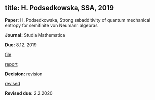 
title: H. Podsedkowska, SSA, 2019 
---

**Paper:** H. Podsedkowska, Strong subadditivity of quantum mechanical entropy for semifinite von Neumann algebras
  

**Journal:** Studia Mathematica

**Due:** 8.12. 2019

[file](podsedkowska2019/file.pdf)

[report](podsedkowska2019/report.pdf)

**Decision:** revision

[revised](podsedkowska2019/revised.pdf)

**Revised due:** 2.2.2020

